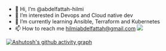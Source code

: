 - 👋 Hi, I’m @abdelfattah-hilmi
- 👀 I’m interested in Devops and Cloud native dev 
- 🌱 I’m currently learning Ansible, Terraform and Kubernetes
- 📫 How to reach me hilmiabdelfattah@gmail.com
![](https://hit.yhype.me/github/profile?user_id=53443867)


[![Ashutosh's github activity graph](https://github-readme-activity-graph.cyclic.app/graph?username=abdelfattah-hilmi&theme=github)](https://github.com/ashutosh00710/github-readme-activity-graph)
<!---
[![GitHub Streak](https://streak-stats.demolab.com?user=abdelfattah-hilmi&theme=dark&date_format=j%20M%5B%20Y%5D)](https://git.io/streak-stats)


[![Top Langs](https://github-readme-stats.vercel.app/api/top-langs/?username=abdelfattah-hilmi)](https://github.com/anuraghazra/github-readme-stats)

abdelfattah-hilmi/abdelfattah-hilmi is a ✨ special ✨ repository because its `README.md` (this file) appears on your GitHub profile.
You can click the Preview link to take a look at your changes.
--->
